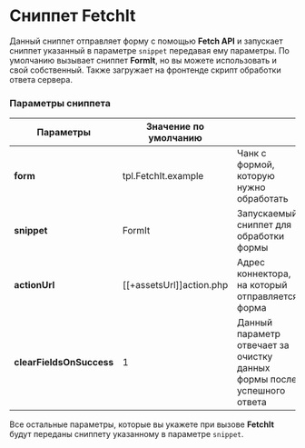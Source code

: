 # Сниппет FetchIt

Данный сниппет отправляет форму с помощью **Fetch API** и запускает сниппет указанный в параметре `snippet` передавая ему параметры. По умолчанию вызывает сниппет **FormIt**, но вы можете использовать и свой собственный. Также загружает на фронтенде скрипт обработки ответа сервера.

### Параметры сниппета

| **Параметры**            | Значение по умолчанию    |                                                                         |
| ------------------------ | ------------------------ | ----------------------------------------------------------------------- |
| **form**                 | tpl.FetchIt.example      | Чанк с формой, которую нужно обработать                                 |
| **snippet**              | FormIt                   | Запускаемый сниппет для обработки формы                                 |
| **actionUrl**            | [[+assetsUrl]]action.php | Адрес коннектора, на который отправляется форма                         |
| **clearFieldsOnSuccess** | 1                        | Данный параметр отвечает за очистку данных формы после успешного ответа |

Все остальные параметры, которые вы укажете при вызове **FetchIt** будут переданы сниппету указанному в параметре `snippet`.
